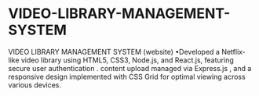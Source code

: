 # VIDEO-LIBRARY-MANAGEMENT-SYSTEM
VIDEO LIBRARY MANAGEMENT SYSTEM (website)  •Developed a Netflix-like video library using HTML5, CSS3, Node.js, and React.js, featuring secure user authentication . content upload managed via Express.js , and a responsive design implemented with CSS Grid for optimal viewing across various devices.
